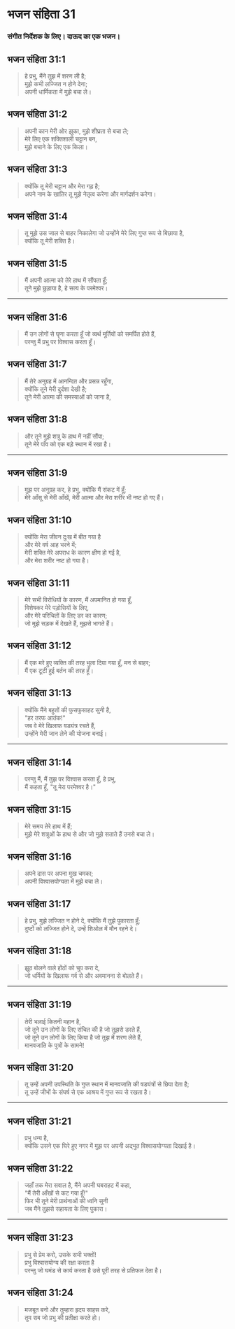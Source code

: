 # भजन संहिता 31

### संगीत निर्देशक के लिए। दाऊद का एक भजन।

## भजन संहिता 31:1

> हे प्रभु, मैंने तुझ में शरण ली है;  
> मुझे कभी लज्जित न होने देना;  
> अपनी धार्मिकता में मुझे बचा ले।

## भजन संहिता 31:2

> अपनी कान मेरी ओर झुका, मुझे शीघ्रता से बचा ले;  
> मेरे लिए एक शक्तिशाली चट्टान बन,  
> मुझे बचाने के लिए एक किला।

## भजन संहिता 31:3

> क्योंकि तू मेरी चट्टान और मेरा गढ़ है;  
> अपने नाम के खातिर तू मुझे नेतृत्व करेगा और मार्गदर्शन करेगा।

## भजन संहिता 31:4

> तू मुझे उस जाल से बाहर निकालेगा जो उन्होंने मेरे लिए गुप्त रूप से बिछाया है,  
> क्योंकि तू मेरी शक्ति है।

## भजन संहिता 31:5

> मैं अपनी आत्मा को तेरे हाथ में सौंपता हूँ;  
> तूने मुझे छुड़ाया है, हे सत्य के परमेश्वर।

---

## भजन संहिता 31:6

> मैं उन लोगों से घृणा करता हूँ जो व्यर्थ मूर्तियों को समर्पित होते हैं,  
> परन्तु मैं प्रभु पर विश्वास करता हूँ।

## भजन संहिता 31:7

> मैं तेरे अनुग्रह में आनन्दित और प्रसन्न रहूँगा,  
> क्योंकि तूने मेरी दुर्दशा देखी है;  
> तूने मेरी आत्मा की समस्याओं को जाना है,

## भजन संहिता 31:8

> और तूने मुझे शत्रु के हाथ में नहीं सौंपा;  
> तूने मेरे पाँव को एक बड़े स्थान में रखा है।

---

## भजन संहिता 31:9

> मुझ पर अनुग्रह कर, हे प्रभु, क्योंकि मैं संकट में हूँ;  
> मेरे आँसू से मेरी आँखें, मेरी आत्मा और मेरा शरीर भी नष्ट हो गए हैं।

## भजन संहिता 31:10

> क्योंकि मेरा जीवन दुःख में बीत गया है  
> और मेरे वर्ष आह भरने में;  
> मेरी शक्ति मेरे अपराध के कारण क्षीण हो गई है,  
> और मेरा शरीर नष्ट हो गया है।

## भजन संहिता 31:11

> मेरे सभी विरोधियों के कारण, मैं अपमानित हो गया हूँ,  
> विशेषकर मेरे पड़ोसियों के लिए,  
> और मेरे परिचितों के लिए डर का कारण;  
> जो मुझे सड़क में देखते हैं, मुझसे भागते हैं।

## भजन संहिता 31:12

> मैं एक मरे हुए व्यक्ति की तरह भुला दिया गया हूँ, मन से बाहर;  
> मैं एक टूटी हुई बर्तन की तरह हूँ।

## भजन संहिता 31:13

> क्योंकि मैंने बहुतों की फुसफुसाहट सुनी है,  
> "हर तरफ आतंक!"  
> जब वे मेरे खिलाफ षड्यंत्र रचते हैं,  
> उन्होंने मेरी जान लेने की योजना बनाई।

---

## भजन संहिता 31:14

> परन्तु मैं, मैं तुझ पर विश्वास करता हूँ, हे प्रभु,  
> मैं कहता हूँ, "तू मेरा परमेश्वर है।"

## भजन संहिता 31:15

> मेरे समय तेरे हाथ में हैं;  
> मुझे मेरे शत्रुओं के हाथ से और जो मुझे सताते हैं उनसे बचा ले।

## भजन संहिता 31:16

> अपने दास पर अपना मुख चमका;  
> अपनी विश्वासयोग्यता में मुझे बचा ले।

## भजन संहिता 31:17

> हे प्रभु, मुझे लज्जित न होने दे, क्योंकि मैं तुझे पुकारता हूँ;  
> दुष्टों को लज्जित होने दे, उन्हें शिओल में मौन रहने दे।

## भजन संहिता 31:18

> झूठ बोलने वाले होंठों को चुप करा दे,  
> जो धर्मियों के खिलाफ गर्व से और अवमानना से बोलते हैं।

---

## भजन संहिता 31:19

> तेरी भलाई कितनी महान है,  
> जो तूने उन लोगों के लिए संचित की है जो तुझसे डरते हैं,  
> जो तूने उन लोगों के लिए किया है जो तुझ में शरण लेते हैं,  
> मानवजाति के पुत्रों के सामने!

## भजन संहिता 31:20

> तू उन्हें अपनी उपस्थिति के गुप्त स्थान में मानवजाति की षड्यंत्रों से छिपा देता है;  
> तू उन्हें जीभों के संघर्ष से एक आश्रय में गुप्त रूप से रखता है।

---

## भजन संहिता 31:21

> प्रभु धन्य है,  
> क्योंकि उसने एक घिरे हुए नगर में मुझ पर अपनी अद्भुत विश्वासयोग्यता दिखाई है।

## भजन संहिता 31:22

> जहाँ तक मेरा सवाल है, मैंने अपनी घबराहट में कहा,  
> "मैं तेरी आँखों से कट गया हूँ!"  
> फिर भी तूने मेरी प्रार्थनाओं की ध्वनि सुनी  
> जब मैंने तुझसे सहायता के लिए पुकारा।

---

## भजन संहिता 31:23

> प्रभु से प्रेम करो, उसके सभी भक्तों!  
> प्रभु विश्वासयोग्य की रक्षा करता है  
> परन्तु जो घमंड से कार्य करता है उसे पूरी तरह से प्रतिफल देता है।

## भजन संहिता 31:24

> मजबूत बनो और तुम्हारा हृदय साहस करे,  
> तुम सब जो प्रभु की प्रतीक्षा करते हो।
